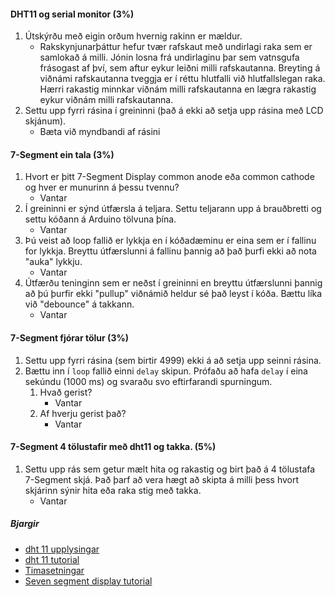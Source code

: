 #### DHT11 og serial monitor (3%)
1. Útskýrðu með eigin orðum hvernig rakinn er mældur.
    - Rakskynjunarþáttur hefur tvær rafskaut með undirlagi raka sem er samlokað á milli.
      Jónin losna frá undirlaginu þar sem vatnsgufa frásogast af því, sem aftur eykur leiðni milli rafskautanna.
      Breyting á viðnámi rafskautanna tveggja er í réttu hlutfalli við hlutfallslegan raka. Hærri rakastig minnkar viðnám milli rafskautanna en lægra rakastig eykur viðnám milli         rafskautanna.
1. Settu upp fyrri rásina í greininni (það á ekki að setja upp rásina með LCD skjánum).
    - Bæta við myndbandi af rásini

#### 7-Segment ein tala (3%)
1. Hvort er þitt 7-Segment Display common anode eða common cathode og hver er munurinn á þessu tvennu?
    - Vantar
1. Í greininni er sýnd útfærsla á teljara. Settu teljarann upp á brauðbretti og settu kóðann á Arduino tölvuna þína.
    - Vantar
1. Þú veist að loop fallið er lykkja en í kóðadæminu er eina sem er í fallinu for lykkja. Breyttu útfærslunni á fallinu þannig að það þurfi ekki að nota "auka" lykkju.
    - Vantar
1. Útfærðu teninginn sem er neðst í greininni en breyttu útfærslunni þannig að þú þurfir ekki "pullup" viðnámið heldur sé það leyst í kóða. Bættu líka við "debounce" á takkann.
    - Vantar

#### 7-Segment fjórar tölur (3%)
1. Settu upp fyrri rásina (sem birtir 4999) ekki á að setja upp seinni rásina.
1. Bættu inn í ```loop``` fallið einni ```delay``` skipun. Prófaðu að hafa ```delay``` í eina sekúndu (1000 ms) og svaraðu svo eftirfarandi spurningum.
   1. Hvað gerist?
        - Vantar
   1. Af hverju gerist það?
        - Vantar
#### 7-Segment 4 tölustafir með dht11 og takka. (5%)
1. Settu upp rás sem getur mælt hita og rakastig og birt það á 4 tölustafa 7-Segment skjá. Það þarf að vera hægt að skipta á milli þess hvort skjárinn sýnir hita eða raka stig með takka.
    - Vantar

##### Bjargir
- [dht 11 upplysingar](https://github.com/VESM2VT/Efni/blob/main/Skynjarar/dht11.md)
- [dht 11 tutorial](https://lastminuteengineers.com/dht11-module-arduino-tutorial/)
- [Timasetningar](https://github.com/VESM2VT/Efni/blob/main/Kennsluefni/Timasetning.md)
- [Seven segment display tutorial](https://lastminuteengineers.com/seven-segment-arduino-tutorial/)
